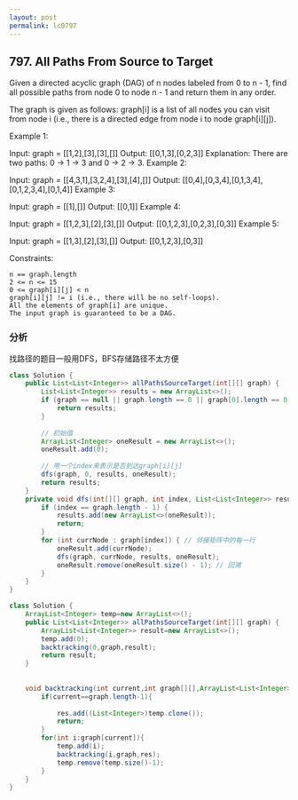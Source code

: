 ```yaml
---
layout: post
permalink: lc0797 
---
```


## 797. All Paths From Source to Target

Given a directed acyclic graph (DAG) of n nodes labeled from 0 to n - 1, find all possible paths from node 0 to node n - 1 and return them in any order.

The graph is given as follows: graph[i] is a list of all nodes you can visit from node i (i.e., there is a directed edge from node i to node graph[i][j]).

 

Example 1:


Input: graph = [[1,2],[3],[3],[]]
Output: [[0,1,3],[0,2,3]]
Explanation: There are two paths: 0 -> 1 -> 3 and 0 -> 2 -> 3.
Example 2:


Input: graph = [[4,3,1],[3,2,4],[3],[4],[]]
Output: [[0,4],[0,3,4],[0,1,3,4],[0,1,2,3,4],[0,1,4]]
Example 3:

Input: graph = [[1],[]]
Output: [[0,1]]
Example 4:

Input: graph = [[1,2,3],[2],[3],[]]
Output: [[0,1,2,3],[0,2,3],[0,3]]
Example 5:

Input: graph = [[1,3],[2],[3],[]]
Output: [[0,1,2,3],[0,3]]
 

Constraints:

    n == graph.length
    2 <= n <= 15
    0 <= graph[i][j] < n
    graph[i][j] != i (i.e., there will be no self-loops).
    All the elements of graph[i] are unique.
    The input graph is guaranteed to be a DAG.

### 分析
找路径的题目一般用DFS，BFS存储路径不太方便

```java
class Solution {
    public List<List<Integer>> allPathsSourceTarget(int[][] graph) {
        List<List<Integer>> results = new ArrayList<>();
        if (graph == null || graph.length == 0 || graph[0].length == 0) {
            return results;
        }
        
        // 初始值
        ArrayList<Integer> oneResult = new ArrayList<>();
        oneResult.add(0);
        
        // 用一个index来表示是否到达graph[i][j]
        dfs(graph, 0, results, oneResult);
        return results;
    }
    private void dfs(int[][] graph, int index, List<List<Integer>> results, List<Integer> oneResult) {
        if (index == graph.length - 1) {
            results.add(new ArrayList<>(oneResult));
            return;
        }
        for (int currNode : graph[index]) { // 邻接矩阵中的每一行
            oneResult.add(currNode);
            dfs(graph, currNode, results, oneResult);
            oneResult.remove(oneResult.size() - 1); // 回溯
        }
    }
}
```

```java
class Solution {
    ArrayList<Integer> temp=new ArrayList<>();
    public List<List<Integer>> allPathsSourceTarget(int[][] graph) {
        ArrayList<List<Integer>> result=new ArrayList<>();
        temp.add(0);
        backtracking(0,graph,result);
        return result;
    }
    
    
    void backtracking(int current,int graph[][],ArrayList<List<Integer>> res){
        if(current==graph.length-1){
            
            res.add((List<Integer>)temp.clone());
            return;
        }
        for(int i:graph[current]){
            temp.add(i);
            backtracking(i,graph,res);
            temp.remove(temp.size()-1);
        }   
    }
}
```